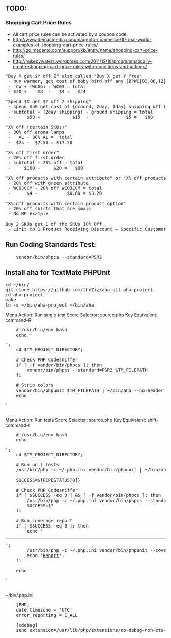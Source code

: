 
## TODO:

### Shopping Cart Price Rules

* All cart price rules can be activated by a coupon code.
* http://www.demacmedia.com/magento-commerce/10-real-world-examples-of-shopping-cart-price-rules/
* http://go.magento.com/support/kb/entry/name/shopping-cart-price-rules/
* http://mikebywaters.wordpress.com/2011/12/18/programmatically-create-shopping-cart-price-rules-with-conditions-and-actions/

<pre>
"Buy X get $Y off Z" also called "Buy X get Y free"
 - buy warmer, get cost of baby bird off any (BPWC{03,06,12})
 -  CW + (WC06) - WC03 = total
 - $20 +    $8  -   $4 =   $24

"Spend $X get $Y off Z shipping"
 - spend $50 get cost of {ground, 2day, 1day} shipping off (selected shipping)
 - subtotal + (2day shipping) - ground shipping = total
 -      $50 +            $15  -              $5 =   $60

"X% off (certain SKUs)"
 - 30% off aroma lamps
 -   AL - 30% AL =  total
 -  $25 -  $7.50 = $17.50

"X% off first order"
 - 20% off first order
 - subtotal - 20% off = total
 -     $100 -     $20 =   $80

"X% off products with certain attribute" or "X% off products of a certain color"
 - 20% off with green attribute
 - WC03CCM - 20% off WC03CCM = total
 -      $4 -           $0.80 = $3.20

"X% off products with certain product option"
 - 20% off shirts that are small
 - No BP example

Buy 2 SKUs get 1 of the SKUs 10% Off
 - Limit to 1 Product Receiving Discount – Specific Customer Segment
</pre>

## Run Coding Standards Test:

<pre>
    vendor/bin/phpcs --standard=PSR2
</pre>

## Install aha for TextMate PHPUnit

<pre>
cd ~/bin/
git clone https://github.com/theZiz/aha.git aha-project
cd aha-project
make
ln -s ~/bin/aha-project ~/bin/aha
</pre>

Menu Action: Run single test
Score Selector: source.php
Key Equivalent: command-R
<pre>
    #!/usr/bin/env bash
    echo '<pre>';
    cd $TM_PROJECT_DIRECTORY;

    # Check PHP Codesniffer
    if [ -f vendor/bin/phpcs ]; then
        vendor/bin/phpcs --standard=PSR2 $TM_FILEPATH
    fi

    # Strip colors
    vendor/bin/phpunit $TM_FILEPATH | ~/bin/aha --no-header --black
    echo '</pre>'
</pre>

Menu Action: Run tests
Score Selector: source.php
Key Equivalent: shift-command-r
<pre>
    #!/usr/bin/env bash
    echo '<pre>';
    cd $TM_PROJECT_DIRECTORY;

    # Run unit tests
    /usr/bin/php -c ~/.php.ini vendor/bin/phpunit | ~/bin/aha --no-header --black

    SUCCESS=${PIPESTATUS[0]}

    # Check PHP Codesniffer
    if [ $SUCCESS -eq 0 ] && [ -f vendor/bin/phpcs ]; then
        /usr/bin/php -c ~/.php.ini vendor/bin/phpcs --standard=PSR2 $TM_FILEPATH
        SUCCESS=$?
    fi

    # Run coverage report
    if [ $SUCCESS -eq 0 ]; then
        echo '<hr/>';
        /usr/bin/php -c ~/.php.ini vendor/bin/phpunit --coverage-text --coverage-html coverage_report | ~/bin/aha --no-header --black
        echo '<a href="file://'$TM_PROJECT_DIRECTORY'/coverage_report/index.html">Report</a>';
    fi

    echo '</pre>'
</pre>

~/bin/.php.ini
<pre>
    [PHP]
    date.timezone = 'UTC'
    error_reporting = E_ALL

    [xdebug]
    zend_extension=/usr/lib/php/extensions/no-debug-non-zts-20100525/xdebug.so
</pre>
